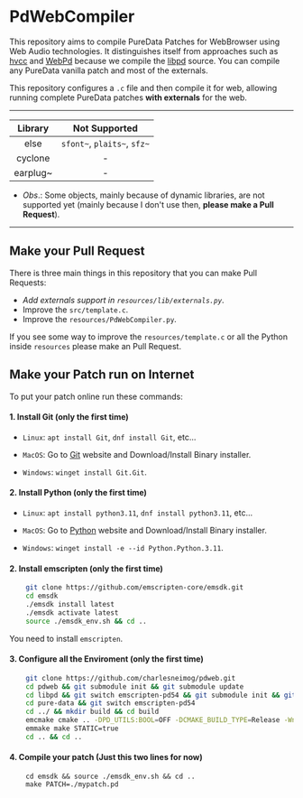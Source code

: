 # PdWebCompiler

This repository aims to compile PureData Patches for WebBrowser using Web Audio technologies. It distinguishes itself from approaches such as [hvcc](https://github.com/Wasted-Audio/hvcc) and [WebPd](https://github.com/sebpiq/WebPd) because we compile the [libpd](https://github.com/libpd/libpd) source. You can compile any PureData vanilla patch and most of the externals.

This repository configures a `.c` file and then compile it for web, allowing running complete PureData patches **with externals** for the web. 

-------------------

| Library   |          Not Supported       |  
|:---------:|:----------------------------:|
| else      |  `sfont~`, `plaits~`, `sfz~` | 
| cyclone   |               -              | 
| earplug~  |               -              | 


* *Obs*.: Some objects, mainly because of dynamic libraries, are not supported yet (mainly because I don't use then, **please make a Pull Request**).

------------------

## Make your Pull Request

There is three main things in this repository that you can make Pull Requests:

* *Add externals support in `resources/lib/externals.py`*.
* Improve the `src/template.c`.
* Improve the `resources/PdWebCompiler.py`.

If you see some way to improve the `resources/template.c` or all the Python inside `resources` please make an Pull Request.

 
## Make your Patch run on Internet

To put your patch online run these commands:

#### 1. Install Git (only the first time)

* `Linux`: `apt install Git`, `dnf install Git`, etc...

* `MacOS`: Go to [Git](https://git-scm.com/download/mac) website and Download/Install Binary installer.

* `Windows`: `winget install Git.Git`.

#### 2. Install Python (only the first time)

* `Linux`: `apt install python3.11`, `dnf install python3.11`, etc...

* `MacOS`: Go to [Python](https://www.python.org/downloads/release/python-3115/) website and Download/Install Binary installer.

* `Windows`: `winget install -e --id Python.Python.3.11`.

#### 2. Install emscripten (only the first time)

``` bash
    git clone https://github.com/emscripten-core/emsdk.git
    cd emsdk
    ./emsdk install latest
    ./emsdk activate latest
    source ./emsdk_env.sh && cd ..
```

You need to install `emscripten`. 

#### 3. Configure all the Enviroment (only the first time)

``` bash
    git clone https://github.com/charlesneimog/pdweb.git
    cd pdweb && git submodule init && git submodule update
    cd libpd && git switch emscripten-pd54 && git submodule init && git submodule update
    cd pure-data && git switch emscripten-pd54
    cd ../ && mkdir build && cd build
    emcmake cmake .. -DPD_UTILS:BOOL=OFF -DCMAKE_BUILD_TYPE=Release -Wno-dev
    emmake make STATIC=true
    cd .. && cd ..
```

#### 4. Compile your patch (Just this two lines for now)

```
    cd emsdk && source ./emsdk_env.sh && cd ..
    make PATCH=./mypatch.pd 
```

